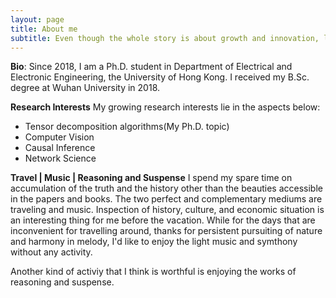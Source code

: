```yaml
---
layout: page
title: About me
subtitle: Even though the whole story is about growth and innovation, life is still a circle.
---
```


**Bio**:
Since 2018, I am a Ph.D. student in Department of Electrical and Electronic Engineering, the University of Hong Kong. I received my B.Sc. degree at Wuhan University in 2018.

**Research Interests**
My growing research interests lie in the aspects below:
- Tensor decomposition algorithms(My Ph.D. topic)
- Computer Vision
- Causal Inference
- Network Science

**Travel | Music | Reasoning and Suspense**
I spend my spare time on accumulation of the truth and the history other than the beauties accessible in the papers and books. The two perfect and complementary mediums are traveling and music. Inspection of history, culture, and economic situation is an interesting thing for me before the vacation. While for the days that are inconvenient for travelling around, thanks for persistent pursuiting of nature and harmony in melody, I'd like to enjoy the light music and symthony without any activity.

Another kind of activiy that I think is worthful is enjoying the works of reasoning and suspense.
